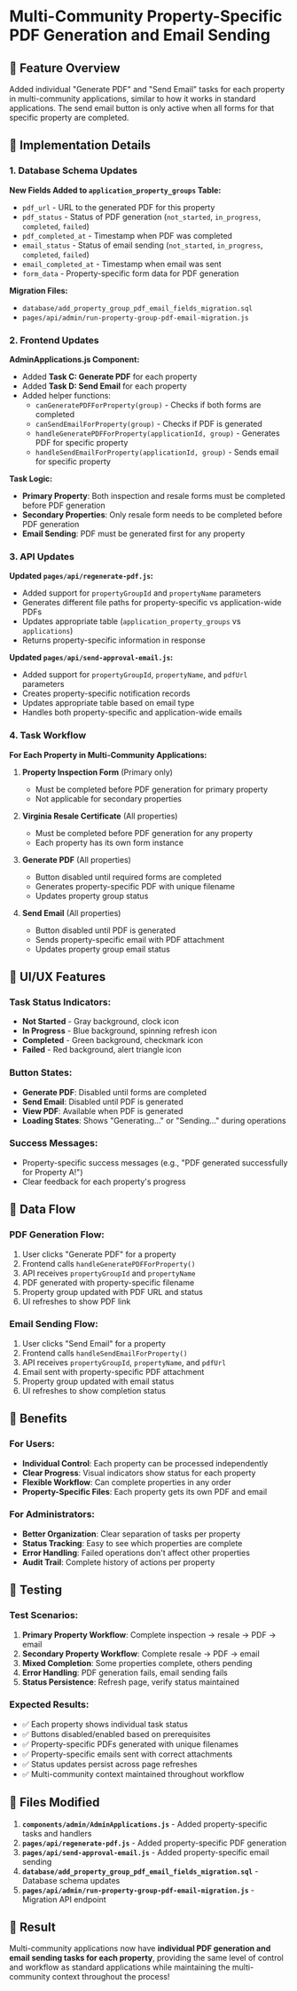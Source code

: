 # Multi-Community Property-Specific PDF Generation and Email Sending

## 🎯 **Feature Overview**

Added individual "Generate PDF" and "Send Email" tasks for each property in multi-community applications, similar to how it works in standard applications. The send email button is only active when all forms for that specific property are completed.

## 🔧 **Implementation Details**

### **1. Database Schema Updates**

**New Fields Added to `application_property_groups` Table:**
- `pdf_url` - URL to the generated PDF for this property
- `pdf_status` - Status of PDF generation (`not_started`, `in_progress`, `completed`, `failed`)
- `pdf_completed_at` - Timestamp when PDF was completed
- `email_status` - Status of email sending (`not_started`, `in_progress`, `completed`, `failed`)
- `email_completed_at` - Timestamp when email was sent
- `form_data` - Property-specific form data for PDF generation

**Migration Files:**
- `database/add_property_group_pdf_email_fields_migration.sql`
- `pages/api/admin/run-property-group-pdf-email-migration.js`

### **2. Frontend Updates**

**AdminApplications.js Component:**
- Added **Task C: Generate PDF** for each property
- Added **Task D: Send Email** for each property
- Added helper functions:
  - `canGeneratePDFForProperty(group)` - Checks if both forms are completed
  - `canSendEmailForProperty(group)` - Checks if PDF is generated
  - `handleGeneratePDFForProperty(applicationId, group)` - Generates PDF for specific property
  - `handleSendEmailForProperty(applicationId, group)` - Sends email for specific property

**Task Logic:**
- **Primary Property**: Both inspection and resale forms must be completed before PDF generation
- **Secondary Properties**: Only resale form needs to be completed before PDF generation
- **Email Sending**: PDF must be generated first for any property

### **3. API Updates**

**Updated `pages/api/regenerate-pdf.js`:**
- Added support for `propertyGroupId` and `propertyName` parameters
- Generates different file paths for property-specific vs application-wide PDFs
- Updates appropriate table (`application_property_groups` vs `applications`)
- Returns property-specific information in response

**Updated `pages/api/send-approval-email.js`:**
- Added support for `propertyGroupId`, `propertyName`, and `pdfUrl` parameters
- Creates property-specific notification records
- Updates appropriate table based on email type
- Handles both property-specific and application-wide emails

### **4. Task Workflow**

**For Each Property in Multi-Community Applications:**

1. **Property Inspection Form** (Primary only)
   - Must be completed before PDF generation for primary property
   - Not applicable for secondary properties

2. **Virginia Resale Certificate** (All properties)
   - Must be completed before PDF generation for any property
   - Each property has its own form instance

3. **Generate PDF** (All properties)
   - Button disabled until required forms are completed
   - Generates property-specific PDF with unique filename
   - Updates property group status

4. **Send Email** (All properties)
   - Button disabled until PDF is generated
   - Sends property-specific email with PDF attachment
   - Updates property group email status

## 🎨 **UI/UX Features**

### **Task Status Indicators:**
- **Not Started** - Gray background, clock icon
- **In Progress** - Blue background, spinning refresh icon
- **Completed** - Green background, checkmark icon
- **Failed** - Red background, alert triangle icon

### **Button States:**
- **Generate PDF**: Disabled until forms are completed
- **Send Email**: Disabled until PDF is generated
- **View PDF**: Available when PDF is generated
- **Loading States**: Shows "Generating..." or "Sending..." during operations

### **Success Messages:**
- Property-specific success messages (e.g., "PDF generated successfully for Property A!")
- Clear feedback for each property's progress

## 🔄 **Data Flow**

### **PDF Generation Flow:**
1. User clicks "Generate PDF" for a property
2. Frontend calls `handleGeneratePDFForProperty()`
3. API receives `propertyGroupId` and `propertyName`
4. PDF generated with property-specific filename
5. Property group updated with PDF URL and status
6. UI refreshes to show PDF link

### **Email Sending Flow:**
1. User clicks "Send Email" for a property
2. Frontend calls `handleSendEmailForProperty()`
3. API receives `propertyGroupId`, `propertyName`, and `pdfUrl`
4. Email sent with property-specific PDF attachment
5. Property group updated with email status
6. UI refreshes to show completion status

## 🚀 **Benefits**

### **For Users:**
- **Individual Control**: Each property can be processed independently
- **Clear Progress**: Visual indicators show status for each property
- **Flexible Workflow**: Can complete properties in any order
- **Property-Specific Files**: Each property gets its own PDF and email

### **For Administrators:**
- **Better Organization**: Clear separation of tasks per property
- **Status Tracking**: Easy to see which properties are complete
- **Error Handling**: Failed operations don't affect other properties
- **Audit Trail**: Complete history of actions per property

## 🧪 **Testing**

### **Test Scenarios:**
1. **Primary Property Workflow**: Complete inspection → resale → PDF → email
2. **Secondary Property Workflow**: Complete resale → PDF → email
3. **Mixed Completion**: Some properties complete, others pending
4. **Error Handling**: PDF generation fails, email sending fails
5. **Status Persistence**: Refresh page, verify status maintained

### **Expected Results:**
- ✅ Each property shows individual task status
- ✅ Buttons disabled/enabled based on prerequisites
- ✅ Property-specific PDFs generated with unique filenames
- ✅ Property-specific emails sent with correct attachments
- ✅ Status updates persist across page refreshes
- ✅ Multi-community context maintained throughout workflow

## 📁 **Files Modified**

1. **`components/admin/AdminApplications.js`** - Added property-specific tasks and handlers
2. **`pages/api/regenerate-pdf.js`** - Added property-specific PDF generation
3. **`pages/api/send-approval-email.js`** - Added property-specific email sending
4. **`database/add_property_group_pdf_email_fields_migration.sql`** - Database schema updates
5. **`pages/api/admin/run-property-group-pdf-email-migration.js`** - Migration API endpoint

## 🎉 **Result**

Multi-community applications now have **individual PDF generation and email sending tasks for each property**, providing the same level of control and workflow as standard applications while maintaining the multi-community context throughout the process!